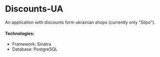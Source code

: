 # Discounts-UA
An application with discounts form ukrainian shops (currently only "Silpo").

#### Technologies:
- Framework: Sinatra
- Database: PostgreSQL
